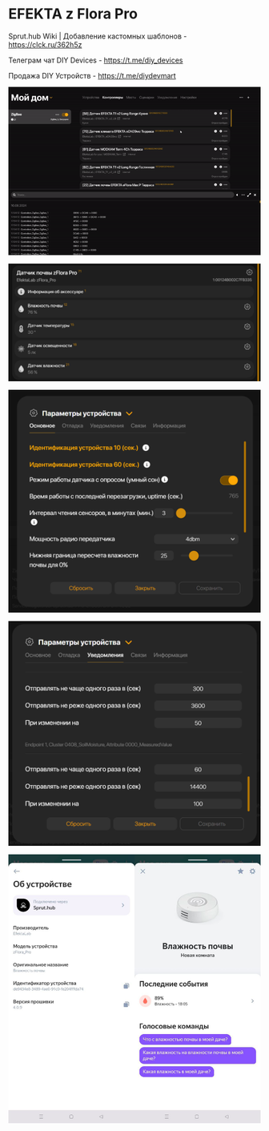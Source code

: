 # EFEKTA z Flora Pro

Sprut.hub Wiki | Добавление кастомных шаблонов - https://clck.ru/362h5z

Телеграм чат DIY Devices - https://t.me/diy_devices

Продажа DIY Устройств - https://t.me/diydevmart

![EFEKTA zFlora Pro](https://raw.githubusercontent.com/smartboxchannel/EFEKTA-zFlora-Pro/main/Images/01.gif) 

![EFEKTA zFlora Pro](https://raw.githubusercontent.com/smartboxchannel/EFEKTA-zFlora-Pro/main/Images/01.png) 

![EFEKTA zFlora Pro](https://raw.githubusercontent.com/smartboxchannel/EFEKTA-zFlora-Pro/main/Images/02.png) 

![EFEKTA zFlora Pro](https://raw.githubusercontent.com/smartboxchannel/EFEKTA-zFlora-Pro/main/Images/03.png) 

![EFEKTA zFlora Pro](https://raw.githubusercontent.com/smartboxchannel/EFEKTA-zFlora-Pro/main/Images/04.png) 

